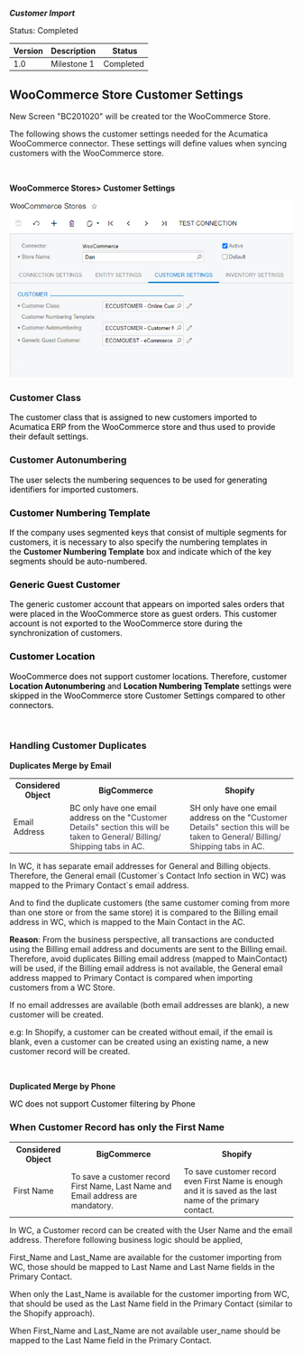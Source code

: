 ***Customer Import***
<p>Status: Completed</p>
<table>
<thead>
<tr>
<th>
<div class="tablesorter-header-inner">
<div class="tablesorter-header-inner">Version</div></div></th>
<th>
<div class="tablesorter-header-inner">
<div class="tablesorter-header-inner">Description</div></div></th>
<th colspan="1">
<div class="tablesorter-header-inner">
<div class="tablesorter-header-inner">&nbsp;Status</div></div></th></tr></thead>
<tbody>
<tr>
<td>1.0</td>
<td>Milestone 1</td>
<td colspan="1">Completed</td></tr></tbody></table>

<p><ac:structured-macro ac:macro-id="3aab4f84-b5d4-485e-918b-496e6a0fc15f" ac:name="toc" ac:schema-version="1" /></p>
<h2>WooCommerce Store Customer Settings&nbsp;</h2>
<p>New Screen &quot;BC201020&quot; will be created tor the WooCommerce Store.</p>
<p>The following shows the customer settings needed for the Acumatica WooCommerce connector. These settings will define values when syncing customers with the WooCommerce store.</p>
<p>&nbsp;</p>
<p><strong>WooCommerce Stores&gt; Customer Settings</strong></p>

![Screenshot](/Specifications/Spec%20Images/Customer1.png)

<h3><strong>Customer Class&nbsp;</strong></h3>
<p><span style="color: rgb(0,0,0);">The customer class that is assigned to new customers imported to Acumatica ERP from the WooCommerce store and thus used to provide their default settings.</span></p>
<h3><strong>Customer Autonumbering</strong><span style="color: rgb(0,0,0);">&nbsp;</span></h3>
<p><span style="color: rgb(0,0,0);">The user selects the numbering sequences to be used for generating identifiers for imported customers.</span></p>
<h3><span style="color: rgb(0,0,0);"><strong>Customer Numbering Template</strong></span></h3>
<p><span style="color: rgb(0,0,0);">If the company uses segmented keys that consist of multiple segments for customers, it is necessary to also specify the numbering templates in the&nbsp;</span><strong>Customer Numbering Template</strong><span style="color: rgb(0,0,0);">&nbsp;box and indicate which of the key segments should be auto-numbered.</span></p>
<h3><strong><span style="color: rgb(0,0,0);">Generic Guest Customer</span></strong></h3>
<p><span style="color: rgb(0,0,0);"><span style="color: rgb(0,0,0);">The generic customer account that appears on imported sales orders that were placed in the WooCommerce store as guest orders. This customer account is not exported to the WooCommerce store during the synchronization of customers.</span></span></p>
<h3><span style="color: rgb(0,0,0);">Customer Location</span></h3>
<p><span style="color: rgb(0,0,0);">WooCommerce does not support customer locations. Therefore, customer <strong>Location Autonumbering</strong> and <strong>Location Numbering Template </strong>settings were skipped in the WooCommerce store Customer Settings compared to other connectors.</span></p>
<p>&nbsp;</p>
<p></p>
<h3>Handling Customer Duplicates</h3>
<p><strong>Duplicates Merge by Email</strong></p>
<table>
<tbody>
<tr>
<th colspan="1">Considered Object</th>
<th>BigCommerce</th>
<th>Shopify</th></tr>
<tr>
<td colspan="1">Email Address</td>
<td>BC only have one email address on the &quot;<span style="color: rgb(52,49,63);">Customer Details&quot; section this will be taken to General/ Billing/ Shipping tabs in AC.</span></td>
<td><span>SH only have one email address on the &quot;</span><span style="color: rgb(52,49,63);">Customer Details&quot; section this will be taken to General/ Billing/ Shipping tabs in AC.</span></td></tr></tbody></table>
<p>In WC, it has separate email addresses for General and Billing objects. Therefore, the General email (Customer`s Contact Info section in WC) was mapped to the Primary Contact`s email address.</p>
<p>And to find the duplicate customers (the same customer coming from more than one store or from the same store) it is compared to the Billing email address in WC, which is mapped to the Main Contact in the AC.</p>
<p><strong>Reason</strong>: From the business perspective, all transactions are conducted using the Billing email address and documents are sent to the Billing email. Therefore, avoid duplicates Billing email address (mapped to MainContact) will be used, if the&nbsp;Billing email address is not available, the General email address mapped to Primary Contact is compared when importing customers from a WC Store.</p>
<p>If no email addresses are available (both email addresses are blank), a new customer will be created.</p>
<p>e.g: In&nbsp;<span>Shopify, a customer can be created without email, if the email is blank, even a customer can be created using an existing name, a new customer record will be created.</span></p>
<p><span><br /></span></p>
<p><strong>Duplicated Merge by Phone</strong></p>
<p><span style="color: rgb(0,0,0);">WC does not support Customer filtering by Phone</span></p>
<h3>When Customer Record has only the First Name</h3>
<table>
<tbody>
<tr>
<th colspan="1">Considered Object</th>
<th><span>BigCommerce</span></th>
<th><span>Shopify</span></th></tr>
<tr>
<td colspan="1">First Name</td>
<td>To save a customer record First Name, Last Name and Email address are mandatory.</td>
<td>To save customer record even First Name is enough and it is saved as the last name of the primary contact.</td></tr></tbody></table>
<p>In WC, a Customer record can be created with the User Name and the email address. Therefore following business logic should be applied,</p>
<p>First_Name and Last_Name are available for the customer importing from WC, those should be mapped to Last Name and Last Name fields in the Primary Contact.</p>
<p>When only the&nbsp;Last_Name is available&nbsp;for the customer importing from WC, that should be used as the&nbsp;Last Name field in the Primary Contact (similar to the Shopify approach).</p>
<p>When&nbsp;First_Name and Last_Name are not available user_name should be mapped to the&nbsp;Last Name field in the Primary Contact.</p>
<p>&nbsp;</p>
<p>&nbsp;</p>
<p>&nbsp;</p>
<p>&nbsp;</p>
